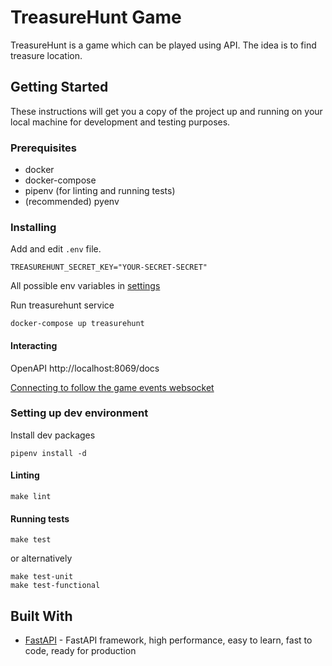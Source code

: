 # TreasureHunt Game

TreasureHunt is a game which can be played using API. The idea is to find treasure location.

## Getting Started

These instructions will get you a copy of the project up and running on your local machine for development and testing purposes.  

### Prerequisites

* docker
* docker-compose
* pipenv (for linting and running tests)
* (recommended) pyenv

### Installing

Add and edit `.env` file.

```shell-script
TREASUREHUNT_SECRET_KEY="YOUR-SECRET-SECRET"
```

All possible env variables in [settings](treasurehunt/settings.py)

Run treasurehunt service

```shell-script
docker-compose up treasurehunt
```

#### Interacting

OpenAPI http://localhost:8069/docs

[Connecting to follow the game events websocket](examples/ws_client.py)

### Setting up dev environment 

Install dev packages

```shell-script
pipenv install -d
```

#### Linting

```shell-script
make lint
```

#### Running tests

```shell-script
make test
```

or alternatively

```shell-script
make test-unit 
make test-functional
```

## Built With

* [FastAPI](https://fastapi.tiangolo.com/) - FastAPI framework, high performance, easy to learn, fast to code, ready for production 
